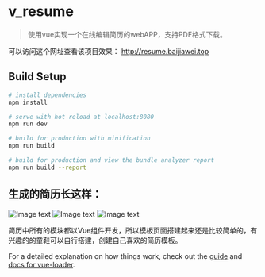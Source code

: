 # v_resume

> 使用vue实现一个在线编辑简历的webAPP，支持PDF格式下载。

可以访问这个网址查看该项目效果：
http://resume.baijiawei.top

## Build Setup

``` bash
# install dependencies
npm install

# serve with hot reload at localhost:8080
npm run dev

# build for production with minification
npm run build

# build for production and view the bundle analyzer report
npm run build --report
```

## 生成的简历长这样：

![Image text](https://github.com/bjw1234/v_resume/blob/master/src/components/templateItem/a.png)
![Image text](https://github.com/bjw1234/v_resume/blob/master/src/components/templateItem/b.png)
![Image text](https://github.com/bjw1234/v_resume/blob/master/src/components/templateItem/c.png)


简历中所有的模块都以Vue组件开发，所以模板页面搭建起来还是比较简单的，有兴趣的的童鞋可以自行搭建，创建自己喜欢的简历模板。

For a detailed explanation on how things work, check out the [guide](http://vuejs-templates.github.io/webpack/) and [docs for vue-loader](http://vuejs.github.io/vue-loader).

